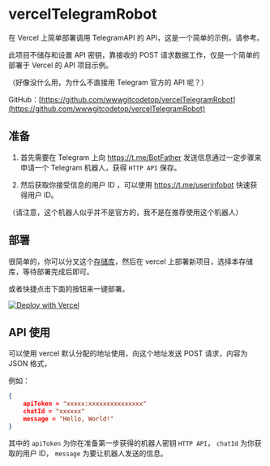 # vercelTelegramRobot
在 Vercel 上简单部署调用 TelegramAPI 的 API，这是一个简单的示例，请参考。

此项目不储存和设置 API 密钥，靠接收的 POST 请求数据工作，仅是一个简单的部署于 Vercel 的 API 项目示例。

（好像没什么用，为什么不直接用 Telegram 官方的 API 呢？）

GitHub：[https://github.com/wwwgitcodetop/vercelTelegramRobot](https://github.com/wwwgitcodetop/vercelTelegramRobot)

## 准备
1. 首先需要在 Telegram 上向 https://t.me/BotFather 发送信息通过一定步骤来申请一个 Telegram 机器人，获得 `HTTP API` 保存。

2. 然后获取你接受信息的用户 ID ，可以使用 https://t.me/userinfobot 快速获得用户 ID。

（请注意，这个机器人似乎并不是官方的，我不是在推荐使用这个机器人）

## 部署
很简单的，你可以分叉这个[存储库](https://github.com/wwwgitcodetop/vercelTelegramRobot)，然后在 vercel 上部署新项目，选择本存储库，等待部署完成后即可。

或者快捷点击下面的按钮来一键部署。

[![Deploy with Vercel](https://vercel.com/button)](https://vercel.com/import/project?template=https://github.com/wwwgitcodetop/vercelTelegramRobot)

## API 使用
可以使用 vercel 默认分配的地址使用，向这个地址发送 POST 请求，内容为 JSON 格式，

例如：
```json
{
    apiToken = "xxxxx:xxxxxxxxxxxxxxx"
    chatId = "xxxxxx"
    message = "Hello, World!"
} 
```

其中的 `apiToken` 为你在准备第一步获得的机器人密钥 `HTTP API`，
`chatId` 为你获取的用户 ID，
`message` 为要让机器人发送的信息。
